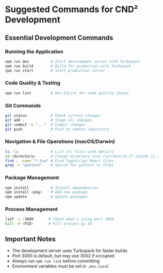 # Suggested Commands for CND² Development

## Essential Development Commands

### Running the Application
```bash
npm run dev          # Start development server with Turbopack
npm run build        # Build for production with Turbopack
npm run start        # Start production server
```

### Code Quality & Testing
```bash
npm run lint         # Run ESLint for code quality checks
```

### Git Commands
```bash
git status           # Check current changes
git add .            # Stage all changes
git commit -m "..."  # Commit changes
git push             # Push to remote repository
```

### Navigation & File Operations (macOS/Darwin)
```bash
ls -la               # List all files with details
cd <directory>       # Change directory (use /usr/bin/cd if zoxide is aliased)
find . -name "*.tsx" # Find TypeScript React files
grep -r "pattern"    # Search for pattern in files
```

### Package Management
```bash
npm install          # Install dependencies
npm install <pkg>    # Add new package
npm update           # Update packages
```

### Process Management
```bash
lsof -i :3000       # Check what's using port 3000
kill -9 <PID>       # Kill process by ID
```

## Important Notes
- The development server uses Turbopack for faster builds
- Port 3000 is default, but may use 3002 if occupied
- Always run `npm run lint` before committing
- Environment variables must be set in `.env.local`